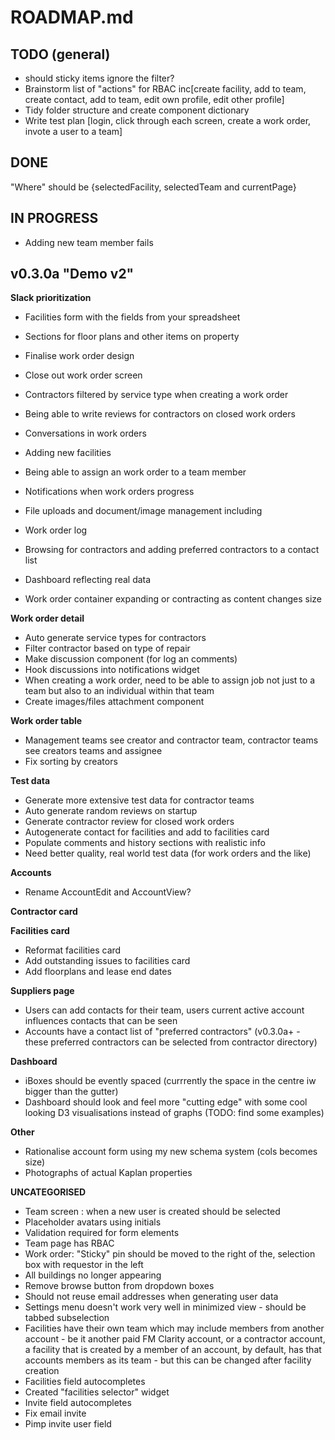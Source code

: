 ROADMAP.md
==========

TODO (general)
--------------
* should sticky items ignore the filter?
* Brainstorm list of "actions" for RBAC inc[create facility, add to team, create contact, add to team, edit own profile, edit other profile]
* Tidy folder structure and create component dictionary 
* Write test plan [login, click through each screen, create a work order, invote a user to a team]

DONE
----

"Where" should be {selectedFacility, selectedTeam and currentPage}

IN PROGRESS
-----------
* Adding new team member fails

v0.3.0a "Demo v2"
------------------------------

**Slack prioritization**

* Facilities form with the fields from your spreadsheet
* Sections for floor plans and other items on property

* Finalise work order design
* Close out work order screen

* Contractors filtered by service type when creating a work order
* Being able to write reviews for contractors on closed work orders
* Conversations in work orders
* Adding new facilities
* Being able to assign an work order to a team member
* Notifications when work orders progress
* File uploads and document/image management including
* Work order log
* Browsing for contractors and adding preferred contractors to a contact list
* Dashboard reflecting real data
* Work order container expanding or contracting as content changes size

**Work order detail**

* Auto generate service types for contractors
* Filter contractor based on type of repair
* Make discussion component (for log an comments)
* Hook discussions into notifications widget
* When creating a work order, need to be able to assign job not just to a team but also to an individual within that team
* Create images/files attachment component

**Work order table**

* Management teams see creator and contractor team, contractor teams see creators teams and assignee
* Fix sorting by creators

**Test data**

* Generate more extensive test data for contractor teams
* Auto generate random reviews on startup
* Generate contractor review for closed work orders
* Autogenerate contact for facilities and add to facilities card
* Populate comments and history sections with realistic info
* Need better quality, real world test data (for work orders and the like)

**Accounts**

* Rename AccountEdit and AccountView?

**Contractor card**


**Facilities card**

* Reformat facilities card
* Add outstanding issues to facilities card
* Add floorplans and lease end dates

**Suppliers page**

* Users can add contacts for their team, users current active account influences contacts that can be seen
* Accounts have a contact list of "preferred contractors" (v0.3.0a+ - these preferred contractors can be selected from contractor directory)

**Dashboard**

* iBoxes should be evently spaced (currrently the space in the centre iw bigger than the gutter)
* Dashboard should look and feel more "cutting edge" with some cool looking D3 visualisations instead of graphs (TODO: find some examples)

**Other**

* Rationalise account form using my new schema system (cols becomes size)
* Photographs of actual Kaplan properties

**UNCATEGORISED**

* Team screen : when a new user is created should be selected
* Placeholder avatars using initials
* Validation required for form elements
* Team page has RBAC
* Work order: "Sticky" pin should be moved to the right of the, selection box with requestor in the left
* All buildings no longer appearing
* Remove browse button from dropdown boxes
* Should not reuse email addresses when generating user data
* Settings menu doesn't work very well in minimized view - should be tabbed subselection
* Facilities have their own team which may include members from another account - be it another paid FM Clarity account, or a contractor account, a facility that is created by a member of an account, by default, has that accounts members as its team - but this can be changed after facility creation
* Facilities field autocompletes
* Created "facilities selector" widget
* Invite field autocompletes
* Fix email invite
* Pimp invite user field

